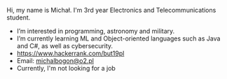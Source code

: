 Hi, my name is Michał. I'm 3rd year Electronics and Telecommunications student.
- I’m interested in programming, astronomy and military.
- I’m currently learning ML and Object-oriented languages such as Java and C#, as well as cybersecurity.
- https://www.hackerrank.com/but19pl
- Email: michalbogon@o2.pl
- Currently, I'm not looking for a job
